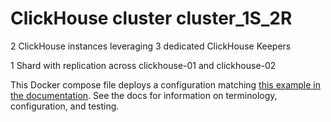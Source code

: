 # ClickHouse cluster cluster_1S_2R

2 ClickHouse instances leveraging 3 dedicated ClickHouse Keepers

1 Shard with replication across clickhouse-01 and clickhouse-02

This Docker compose file deploys a configuration matching [this
example in the documentation](https://clickhouse.com/docs/en/architecture/replication).
See the docs for information on terminology, configuration, and testing.
